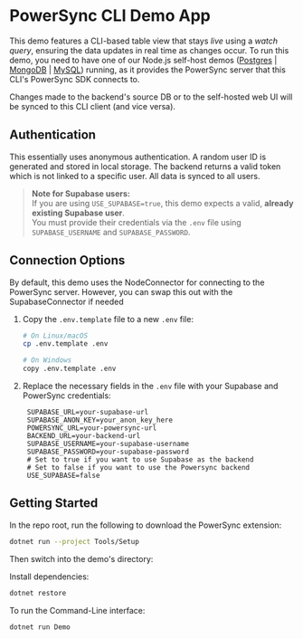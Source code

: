 # PowerSync CLI Demo App

This demo features a CLI-based table view that stays *live* using a *watch query*, ensuring the data updates in real time as changes occur.
To run this demo, you need to have one of our Node.js self-host demos ([Postgres](https://github.com/powersync-ja/self-host-demo/tree/main/demos/nodejs) | [MongoDB](https://github.com/powersync-ja/self-host-demo/tree/main/demos/nodejs-mongodb) | [MySQL](https://github.com/powersync-ja/self-host-demo/tree/main/demos/nodejs-mysql)) running, as it provides the PowerSync server that this CLI's PowerSync SDK connects to.

Changes made to the backend's source DB or to the self-hosted web UI will be synced to this CLI client (and vice versa).

## Authentication

This essentially uses anonymous authentication. A random user ID is generated and stored in local storage. The backend returns a valid token which is not linked to a specific user. All data is synced to all users.

> **Note for Supabase users:**  
> If you are using `USE_SUPABASE=true`, this demo expects a valid, **already existing Supabase user**.  
> You must provide their credentials via the `.env` file using `SUPABASE_USERNAME` and `SUPABASE_PASSWORD`.

## Connection Options

By default, this demo uses the NodeConnector for connecting to the PowerSync server. However, you can swap this out with the SupabaseConnector if needed

1. Copy the `.env.template` file to a new `.env` file:
   ```bash
   # On Linux/macOS
   cp .env.template .env
   
   # On Windows
   copy .env.template .env
   ```

2. Replace the necessary fields in the `.env` file with your Supabase and PowerSync credentials:
   ```
    SUPABASE_URL=your-supabase-url
    SUPABASE_ANON_KEY=your_anon_key_here
    POWERSYNC_URL=your-powersync-url
    BACKEND_URL=your-backend-url
    SUPABASE_USERNAME=your-supabase-username
    SUPABASE_PASSWORD=your-supabase-password
    # Set to true if you want to use Supabase as the backend
    # Set to false if you want to use the Powersync backend
    USE_SUPABASE=false
   ```

## Getting Started

In the repo root, run the following to download the PowerSync extension:

```bash
dotnet run --project Tools/Setup    
```

Then switch into the demo's directory:

Install dependencies:

```bash
dotnet restore
```

To run the Command-Line interface:

```bash
dotnet run Demo
```